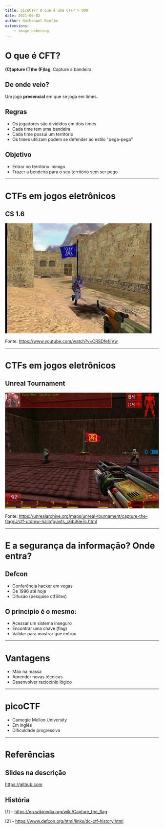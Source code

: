 ```yaml
---
title: picoCTF? O que é uma CTF? > 000
date: 2021-06-02
author: Nathanael Bonfim
extensions:
    - image_ueberzug
---
```

# O que é CFT?
**(C)apture (T)he (F)lag**: Capture a bandeira.
## De onde veio?
Um jogo **presencial** em que se joga em times.

## Regras
- Os jogadores são divididos em dois times
- Cada time tem uma bandeira
- Cada time possui um território
- Os times utilizam podem se defender ao estilo "pega-pega"

## Objetivo
- Entrar no território inimigo
- Trazer a bendeira para o seu território sem ser pego

---

# CTFs em jogos eletrônicos
## CS 1.6
![CS](./img/ctf-cs1.6.jpg)

Fonte: https://www.youtube.com/watch?v=CRSDfefijVw

---

# CTFs em jogos eletrônicos
## Unreal Tournament
![CS](./img/ctf-unreal.png)

Fonte: https://unrealarchive.org/maps/unreal-tournament/capture-the-flag/U/ctf-utdmw-hallofgiants_c6b36e7c.html

---

# E a segurança da informação? Onde entra?

## Defcon
- Conferência hacker em vegas
- De 1996 até hoje
- Difusão (pesquise ctfSites)

## O princípio é o mesmo:
- Acessar um sistema inseguro
- Encontrar uma chave (flag)
- Validar para mostrar que entrou

---

# Vantagens

- Mão na massa
- Aprender novas técnicas
- Desenvolver raciocínio lógico

---

# picoCTF
- Carnegie Mellon University
- Em inglês
- Dificuldade progressiva

---
# Referências

## Slides na descrição
https://github.com

## História
[1] - https://en.wikipedia.org/wiki/Capture_the_flag 

[2] - https://www.defcon.org/html/links/dc-ctf-history.html

